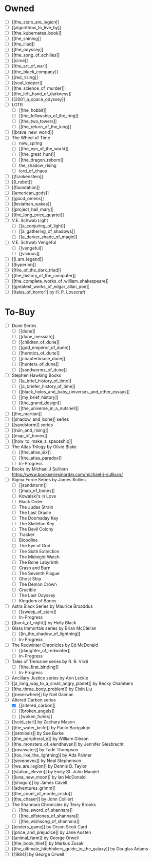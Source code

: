 # Owned
- [ ] [[the_stars_are_legion]]
- [ ] [[algorithms_to_live_by]]
- [ ] [[the_kubernetes_book]]
- [ ] [[the_shining]]
- [ ] [[the_iliad]]
- [ ] [[the_odyssey]]
- [ ] [[the_song_of_achilles]]
- [ ] [[circe]]
- [ ] [[the_art_of_war]]
- [ ] [[the_black_company]]
- [ ] [[red_rising]]
- [ ] [[soul_keeper]]
- [ ] [[the_science_of_murder]]
- [ ] [[the_left_hand_of_darkness]]
- [ ] [[2001_a_space_odyssey]]
- [ ] LOTR
	- [ ] [[the_hobbit]]
	- [ ] [[the_fellowship_of_the_ring]]
	- [ ] [[the_two_towers]]
	- [ ] [[the_return_of_the_king]]
- [ ] [[brave_new_world]]
- [ ] The Wheel of Time
	- [ ] new_spring
	- [ ] [[the_eye_of_the_world]]
	- [ ] [[the_great_hunt]]
	- [ ] [[the_dragon_reborn]]
	- [ ] the_shadow_rising
	- [ ] lord_of_chaos
- [ ] [[frankenstein]]
- [ ] [[i_robot]]
- [ ] [[foundation]]
- [ ] [[american_gods]]
- [ ] [[good_omens]]
- [ ] [[leviathan_wakes]]
- [ ] [[project_hail_mary]]
- [ ] [[the_long_price_quartet]]
- [ ] V.E. Schwab Light
	- [ ] [[a_conjuring_of_light]]
	- [ ] [[a_gathering_of_shadows]]
	- [ ] [[a_darker_shade_of_magic]]
- [ ] V.E. Schwab Vengeful
	- [ ] [[vengeful]]
	- [ ] [[vicious]]
- [ ] [[i_am_legend]]
- [ ] [[hyperion]]
- [ ] [[fire_of_the_dark_triad]]
- [ ] [[the_history_of_the_computer]]
- [ ] [[the_complete_works_of_william_shakespeare]]
- [ ] [[greatest_works_of_edgar_allan_poe]]
- [ ] [[tales_of_horror]] by H. P. Lovecraft

# To-Buy
- [ ] Dune Series
	- [ ] [[dune]]
	- [ ] [[dune_messiah]]
	- [ ] [[children_of_dune]]
	- [ ] [[god_emperor_of_dune]]
	- [ ] [[heretics_of_dune]]
	- [ ] [[chapterhouse_dune]]
	- [ ] [[hunters_of_dune]]
	- [ ] [[sandworms_of_dune]]
- [ ] Stephen Hawking Books
	- [ ] [[a_brief_history_of_time]]
	- [ ] [[a_briefer_history_of_time]]
	- [ ] [[black_holes_and_baby_universes_and_other_essays]]
	- [ ] [[my_brief_history]]
	- [ ] [[the_grand_design]]
	- [ ] [[the_universe_in_a_nutshell]]
- [ ] [[the_martian]]
- [ ] [[shadow_and_bone]] series
- [ ] [[sandstorm]] series
- [ ] [[ruin_and_rising]]
- [ ] [[map_of_bones]]
- [ ] [[how_to_make_a_spaceship]]
- [ ] The Atlas Trilogy by Olivie Blake
	- [ ] [[the_atlas_six]]
	- [ ] [[the_atlas_paradox]]
	- [ ] In-Progress
- [ ] Books by Michael J Sullivan https://www.bookseriesinorder.com/michael-j-sullivan/
- [ ] Sigma Force Series by James Rollins
	- [ ] [[sandstorm]]
	- [ ] [[map_of_bones]]
	- [ ] Kowalski's in Love
	- [ ] Black Order
	- [ ] The Judas Strain
	- [ ] The Last Oracle
	- [ ] The Doomsday Key
	- [ ] The Skeleton Key
	- [ ] The Devil Colony
	- [ ] Tracker
	- [ ] Bloodline
	- [ ] The Eye of God
	- [ ] The Sixth Extinction
	- [ ] The Midnight Watch
	- [ ] The Bone Labyrinth
	- [ ] Crash and Burn
	- [ ] The Seventh Plague
	- [ ] Ghost Ship
	- [ ] The Demon Crown
	- [ ] Crucible
	- [ ] The Last Odyssey
	- [ ] Kingdom of Bones
- [ ] Astra Black Series by Maurice Broaddus
	- [ ] [[sweep_of_stars]]
	- [ ] In-Progress
- [ ] [[book_of_night]] by Holly Black
- [ ] Glass Immortals series by Brian McClellan
	- [ ] [[in_the_shadow_of_lightning]]
	- [ ] In-Progress
- [ ] The Redwinter Chronicles by Ed McDonald
	- [ ] [[daughter_of_redwinter]]
	- [ ] In-Progress
- [ ] Tales of Tremaine series by R. R. Virdi
	- [ ] [[the_first_binding]]
	- [ ] In-Progress
- [ ] Ancillary Justice series by Ann Leckie
- [ ] [[a_long_way_to_a_small_angry_planet]] by Becky Chambers
- [ ] [[the_three_body_problem]] by Cixin Liu
- [ ] [[neverwhere]] by Neil Gaiman
- [ ] Altered Carbon series
	- [x] [[altered_carbon]]
	- [ ] [[broken_angels]]
	- [ ] [[woken_furies]]
- [ ] [[void_star]] by Zachary Mason
- [ ] [[the_water_knife]] by Paolo Bacigalupi
- [ ] [[semiosis]] by Sue Burke
- [ ] [[the_peripheral_e]] by William Gibson
- [ ] [[the_monsters_of_elendhaven]] by Jennifer Giesbrecht
- [ ] [[rosewater]] by Tade Thompson
- [ ] [[too_like_the_lightning]] by Ada Palmer
- [ ] [[seveneves]] by Neal Stephenson
- [ ] [[we_are_legion]] by Dennis B. Taylor
- [ ] [[station_eleven]] by Emily St. John Mandel
- [ ] [[luna_new_moon]] by Ian McDonald
- [ ] [[shogun]] by James Cavell
- [ ] [[adventures_grimm]]
- [ ] [[the_count_of_monte_cristo]]
- [ ] [[the_chaser]] by John Colliert
- [ ] The Shannara Chronicles by Terry Brooks
	- [ ] [[the_sword_of_shannara]]
	- [ ] [[the_elfstones_of_shannara]]
	- [ ] [[the_wishsong_of_shannara]]
- [ ] [[enders_game]] by Orson Scott Card
- [ ] [[price_and_prejudice]] by Jane Austen
- [ ] [[animal_farm]] by George Orwell
- [ ] [[the_book_thief]] by Markus Zusak
- [ ] [[the_ultimate_hitchhikers_guide_to_the_galaxy]] by Douglas Adams
- [ ] [[1984]] by George Orwell
